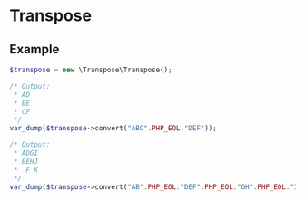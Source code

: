 # Transpose

## Example

~~~php
$transpose = new \Transpose\Transpose();

/* Output: 
 * AD 
 * BE
 * CF
 */
var_dump($transpose->convert("ABC".PHP_EOL."DEF"));
~~~

~~~php
/* Output: 
 * ADGI 
 * BEHJ
 *  F K
 */
var_dump($transpose->convert("AB".PHP_EOL."DEF".PHP_EOL."GH".PHP_EOL."IJK"));
~~~
